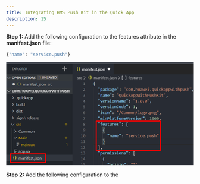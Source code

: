 ```yaml
---
title: Integrating HMS Push Kit in the Quick App
description: 15
---
```


**Step 1:** Add the following configuration to the features attribute in the **manifest.json** file:

```javascript
{"name": "service.push"}
```

![image-20201223155521269](../assets/integrate1.png)

**Step 2:** Add the following configuration to the <script> on the page where the API will be called. You must add this to be able to use push functions on the page.

```javascript
import push from '@service.push'
```

![image-20201223155648853](../assets/integrate2.png)

**Step 3:** To send push notifications, you must have a token. In order to receive tokens, you must add the subscribe function to your application:

```javascript
push.subscribe({
    success: function(data) {
        console.log("push.subscribe succeeded, result data=" + JSON.stringify(data));
    },
    fail: function(data, code) {
        console.log("push.subscribe failed, result data=" + JSON.stringify(data) + ", code=" + code);
    },
    complete: function() {
        console.log("push.subscribe completed");
    }
});
```

![image-20201223155737154](../assets/integrate3.png)

